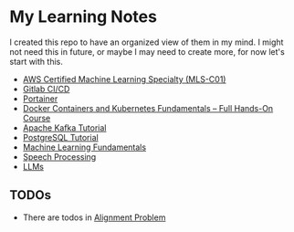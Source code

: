 # My Learning Notes

I created this repo to have an organized view of them in my mind. I might not need this in future, or maybe I may need to create more, for now let's start with this.

- [AWS Certified Machine Learning Specialty (MLS-C01)](./udemy-aws-mls-c01/README.md)
- [Gitlab CI/CD](./gitlab-ci-cd.md)
- [Portainer](./portainer.md)
- [Docker Containers and Kubernetes Fundamentals – Full Hands-On Course](./docker_kubernetes/README.md)
- [Apache Kafka Tutorial](./kafka.md)
- [PostgreSQL Tutorial](./postgresql.md)
- [Machine Learning Fundamentals](./machine_learning/README.md)
- [Speech Processing](./speech_processing/README.md)
- [LLMs](./llms/README.md)

## TODOs

- There are todos in [Alignment Problem](./llms/alignment_problem.md)

